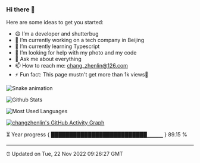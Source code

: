 
### Hi there 👋


Here are some ideas to get you started:

- 😄 I’m a developer and shutterbug
- 🔭 I’m currently working on a tech company in Beijing
- 🌱 I’m currently learning Typescript
- 🤔 I’m looking for help with my photo and my code
- 💬 Ask me about everything
- 📫 How to reach me: chang_zhenlin@126.com
- ⚡ Fun fact: This page mustn't get more than 1k views🤣

![Snake animation](https://github.com/changzhenlin/changzhenlin/blob/output/github-contribution-grid-snake.svg)

![Github Stats](https://github-readme-stats.vercel.app/api?username=changzhenlin&show_icons=true&include_all_commits=true&count_private=true)

![Most Used Languages](https://github-readme-stats.vercel.app/api/top-langs/?username=changzhenlin&hide=TeX&layout=compact)

[![changzhenlin's GitHub Activity Graph](https://activity-graph.herokuapp.com/graph?username=changzhenlin&theme=xcode)](https://github.com/changzhenlin)

<!--START_SECTION:waka-->
<!--END_SECTION:waka-->

⏳ Year progress { ██████████████████████████▁▁▁▁ } 89.15 %

---

⏰ Updated on Tue, 22 Nov 2022 09:26:27 GMT

